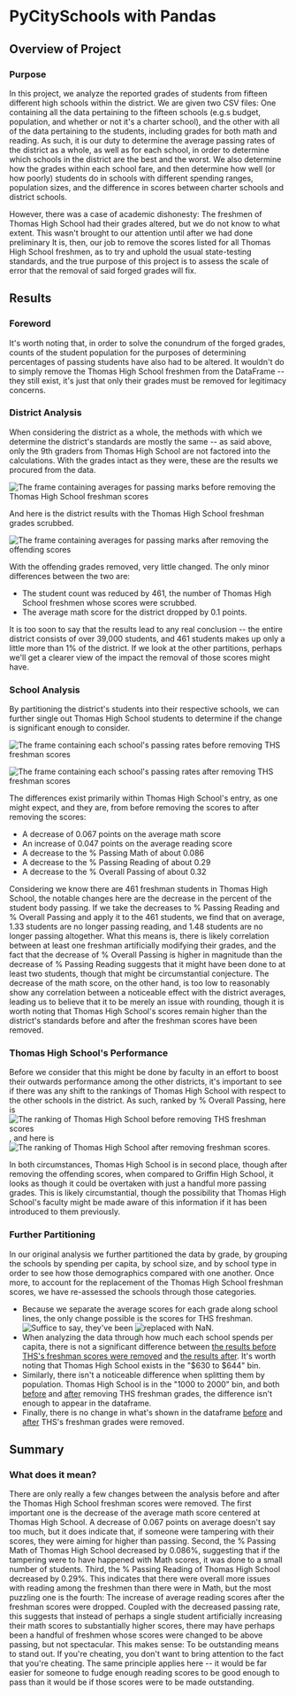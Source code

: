 # PyCitySchools with Pandas

## Overview of Project

### Purpose

In this project, we analyze the reported grades of students from fifteen different high schools within the district. We are given two CSV files: One containing all the data pertaining to the fifteen schools (e.g.s budget, population, and whether or not it's a charter school), and the other with all of the data pertaining to the students, including grades for both math and reading. As such, it is our duty to determine the average passing rates of the district as a whole, as well as for each school, in order to determine which schools in the district are the best and the worst. We also determine how the grades within each school fare, and then determine how well (or how poorly) students do in schools with different spending ranges, population sizes, and the difference in scores between charter schools and district schools. 

However, there was a case of academic dishonesty: The freshmen of Thomas High School had their grades altered, but we do not know to what extent. This wasn't brought to our attention until after we had done preliminary  It is, then, our job to remove the scores listed for all Thomas High School freshmen, as to try and uphold the usual state-testing standards, and the true purpose of this project is to assess the scale of error that the removal of said forged grades will fix.

## Results

### Foreword

It's worth noting that, in order to solve the conundrum of the forged grades, counts of the student population for the purposes of determining percentages of passing students have also had to be altered. It wouldn't do to simply remove the Thomas High School freshmen from the DataFrame -- they still exist, it's just that only their grades must be removed for legitimacy concerns.

### District Analysis

When considering the district as a whole, the methods with which we determine the district's standards are mostly the same -- as said above, only the 9th graders from Thomas High School are not factored into the calculations. 
With the grades intact as they were, these are the results we procured from the data.

![The frame containing averages for passing marks before removing the Thomas High School freshman scores](https://github.com/SirNancyTheNegative/School_District_Analysis/tree/main/Resources/Images/District_Before.png)

And here is the district results with the Thomas High School freshman grades scrubbed.

![The frame containing averages for passing marks after removing the offending scores](https://github.com/SirNancyTheNegative/School_District_Analysis/tree/main/Resources/Images/District_After.png)

With the offending grades removed, very little changed. The only minor differences between the two are:

* The student count was reduced by 461, the number of Thomas High School freshmen whose scores were scrubbed.
* The average math score for the district dropped by 0.1 points.

It is too soon to say that the results lead to any real conclusion -- the entire district consists of over 39,000 students, and 461 students makes up only a little more than 1% of the district. If we look at the other partitions, perhaps we'll get a clearer view of the impact the removal of those scores might have.

### School Analysis

By partitioning the district's students into their respective schools, we can further single out Thomas High School students to determine if the change is significant enough to consider. 

![The frame containing each school's passing rates before removing THS freshman scores](https://github.com/SirNancyTheNegative/School_District_Analysis/tree/main/Resources/Images/Schools_Before.png)

![The frame containing each school's passing rates after removing THS freshman scores](https://github.com/SirNancyTheNegative/School_District_Analysis/tree/main/Resources/Images/Schools_After.png)

The differences exist primarily within Thomas High School's entry, as one might expect, and they are, from before removing the scores to after removing the scores:
* A decrease of 0.067 points on the average math score
* An increase of 0.047 points on the average reading score
* A decrease to the % Passing Math of about 0.086
* A decrease to the % Passing Reading of about 0.29
* A decrease to the % Overall Passing of about 0.32

Considering we know there are 461 freshman students in Thomas High School, the notable changes here are the decrease in the percent of the student body passing. If we take the decreases to % Passing Reading and % Overall Passing and apply it to the 461 students, we find that on average, 1.33 students are no longer passing reading, and 1.48 students are no longer passing altogether. What this means is, there is likely correlation between at least one freshman artificially modifying their grades, and the fact that the decrease of % Overall Passing is higher in magnitude than the decrease of % Passing Reading suggests that it might have been done to at least two students, though that might be circumstantial conjecture. The decrease of the math score, on the other hand, is too low to reasonably show any correlation between a noticeable effect with the district averages, leading us to believe that it to be merely an issue with rounding, though it is worth noting that Thomas High School's scores remain higher than the district's standards before and after the freshman scores have been removed.

### Thomas High School's Performance

Before we consider that this might be done by faculty in an effort to boost their outwards performance among the other districts, it's important to see if there was any shift to the rankings of Thomas High School with respect to the other schools in the district. As such, ranked by % Overall Passing, here is ![The ranking of Thomas High School before removing THS freshman scores](https://github.com/SirNancyTheNegative/School_District_Analysis/tree/main/Resources/Images/Rankings_Before.png), and here is ![The ranking of Thomas High School after removing freshman scores](https://github.com/SirNancyTheNegative/School_District_Analysis/tree/main/Resources/Images/Rankings_After.png).

In both circumstances, Thomas High School is in second place, though after removing the offending scores, when compared to Griffin High School, it looks as though it could be overtaken with just a handful more passing grades. This is likely circumstantial, though the possibility that Thomas High School's faculty might be made aware of this information if it has been introduced to them previously.

### Further Partitioning

In our original analysis we further partitioned the data by grade, by grouping the schools by spending per capita, by school size, and by school type in order to see how those demographics compared with one another. Once more, to account for the replacement of the Thomas High School freshman scores, we have re-assessed the schools through those categories.

* Because we separate the average scores for each grade along school lines, the only change possible is the scores for THS freshman. ![Suffice to say](https://github.com/SirNancyTheNegative/School_District_Analysis/tree/main/Resources/Images/Grade_math_before.png), they've been ![replaced with NaN](https://github.com/SirNancyTheNegative/School_District_Analysis/tree/main/Resources/Images/Grade_math_after.png).
* When analyzing the data through how much each school spends per capita, there is not a significant difference between [the results before THS's freshman scores were removed](https://github.com/SirNancyTheNegative/School_District_Analysis/tree/main/Resources/Images/Spending_before.png) and [the results after](https://github.com/SirNancyTheNegative/School_District_Analysis/tree/main/Resources/Images/Spending_after.png). It's worth noting that Thomas High School exists in the "$630 to $644" bin.
* Similarly, there isn't a noticeable difference when splitting them by population. Thomas High School is in the "1000 to 2000" bin, and both [before](https://github.com/SirNancyTheNegative/School_District_Analysis/tree/main/Resources/Images/Size_before.png) and [after](https://github.com/SirNancyTheNegative/School_District_Analysis/tree/main/Resources/Images/Size_before.png) removing THS freshman grades, the difference isn't enough to appear in the dataframe.
* Finally, there is no change in what's shown in the dataframe [before](https://github.com/SirNancyTheNegative/School_District_Analysis/tree/main/Resources/Images/Type_before.png) and [after](https://github.com/SirNancyTheNegative/School_District_Analysis/tree/main/Resources/Images/Type_after.png) THS's freshman grades were removed.

## Summary

### What does it mean?

There are only really a few changes between the analysis before and after the Thomas High School freshman scores were removed. The first important one is the decrease of the average math score centered at Thomas High School. A decrease of 0.067 points on average doesn't say too much, but it does indicate that, if someone were tampering with their scores, they were aiming for higher than passing. Second, the % Passing Math of Thomas High School decreased by 0.086%, suggesting that if the tampering were to have happened with Math scores, it was done to a small number of students. Third, the % Passing Reading of Thomas High School decreased by 0.29%. This indicates that there were overall more issues with reading among the freshmen than there were in Math, but the most puzzling one is the fourth: The increase of average reading scores after the freshman scores were dropped. Coupled with the decreased passing rate, this suggests that instead of perhaps a single student artificially increasing their math scores to substantially higher scores, there may have perhaps been a handful of freshmen whose scores were changed to be above passing, but not spectacular. This makes sense: To be outstanding means to stand out. If you're cheating, you don't want to bring attention to the fact that you're cheating. The same principle applies here -- it would be far easier for someone to fudge enough reading scores to be good enough to pass than it would be if those scores were to be made outstanding.
